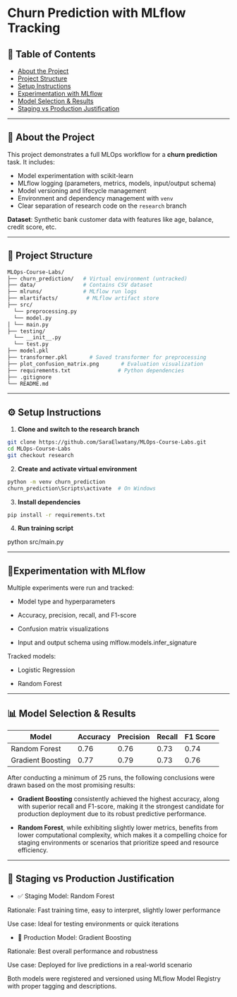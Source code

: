 # Churn Prediction with MLflow Tracking

## 📑 Table of Contents

- [About the Project](#about-the-project)
- [Project Structure](#project-structure)
- [Setup Instructions](#setup-instructions)
- [Experimentation with MLflow](#experimentation-with-mlflow)
- [Model Selection & Results](#model-selection--results)
- [Staging vs Production Justification](#staging-vs-production-justification)
  

---

## 📌 About the Project

This project demonstrates a full MLOps workflow for a **churn prediction** task. It includes:
- Model experimentation with scikit-learn  
- MLflow logging (parameters, metrics, models, input/output schema)  
- Model versioning and lifecycle management  
- Environment and dependency management with `venv`  
- Clear separation of research code on the `research` branch  

**Dataset**: Synthetic bank customer data with features like age, balance, credit score, etc.

---

## 📁 Project Structure
```bash
MLOps-Course-Labs/
├── churn_prediction/   # Virtual environment (untracked)
├── data/               # Contains CSV dataset
├── mlruns/             # MLflow run logs
├── mlartifacts/         # MLflow artifact store
├── src/
  └── preprocessing.py
  └── model.py
│ └── main.py
├── testing/
  └── __init__.py
  └── test.py
├── model.pkl 
├── transformer.pkl       # Saved transformer for preprocessing
├── plot_confusion_matrix.png       # Evaluation visualization
├── requirements.txt               # Python dependencies
├── .gitignore
└── README.md
```


---

## ⚙️ Setup Instructions

1. **Clone and switch to the research branch**

```bash
git clone https://github.com/SaraElwatany/MLOps-Course-Labs.git
cd MLOps-Course-Labs
git checkout research
```


2. **Create and activate virtual environment**

```bash
python -m venv churn_prediction
churn_prediction\Scripts\activate  # On Windows
```


3. **Install dependencies**

```bash
pip install -r requirements.txt
```


4. **Run training script**
   
python src/main.py




---

## 🔬Experimentation with MLflow

Multiple experiments were run and tracked:

- Model type and hyperparameters

- Accuracy, precision, recall, and F1-score

- Confusion matrix visualizations

- Input and output schema using mlflow.models.infer_signature


Tracked models:

- Logistic Regression

- Random Forest
  


---

## 📊 Model Selection & Results

| Model             | Accuracy | Precision | Recall | F1 Score |
|-------------------|----------|-----------|--------|----------|
| Random Forest     | 0.76     |    0.76   |  0.73  |  0.74    |
| Gradient Boosting | 0.77     |    0.79   |  0.73  |  0.76    |


After conducting a minimum of 25 runs, the following conclusions were drawn based on the most promising results:

- **Gradient Boosting** consistently achieved the highest accuracy, along with superior recall and F1-score, making it the strongest candidate for production deployment due to its robust predictive performance.

- **Random Forest**, while exhibiting slightly lower metrics, benefits from lower computational complexity, which makes it a compelling choice for staging environments or scenarios that prioritize speed and resource efficiency.



---

## 🚦 Staging vs Production Justification

- ✅ Staging Model: Random Forest

Rationale: Fast training time, easy to interpret, slightly lower performance

Use case: Ideal for testing environments or quick iterations


- 🏁 Production Model: Gradient Boosting

Rationale: Best overall performance and robustness

Use case: Deployed for live predictions in a real-world scenario

Both models were registered and versioned using MLflow Model Registry with proper tagging and descriptions.


